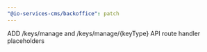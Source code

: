 ```yaml
---
"@io-services-cms/backoffice": patch
---
```


ADD /keys/manage and /keys/manage/{keyType} API route handler placeholders
